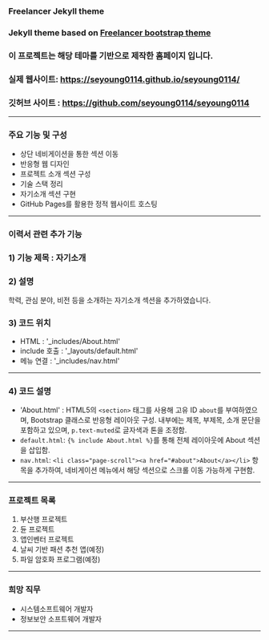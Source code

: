 
### Freelancer Jekyll theme  


### Jekyll theme based on [Freelancer bootstrap theme ](http://startbootstrap.com/template-overviews/freelancer/)
### 이 프로젝트는 해당 테마를 기반으로 제작한 홈페이지 입니다.<br>
### 실제 웹사이트: https://seyoung0114.github.io/seyoung0114/ <br> 
### 깃허브 사이트 : https://github.com/seyoung0114/seyoung0114 <br> 
---

### 주요 기능 및 구성
- 상단 네비게이션을 통한 섹션 이동 <br>
- 반응형 웹 디자인 <br>
- 프로젝트 소개 섹션 구성 <br>
- 기술 스택 정리 <br>
- 자기소개 섹션 구현 <br>
- GitHub Pages를 활용한 정적 웹사이트 호스팅
---

### 이력서 관련 추가 기능
### 1) 기능 제목 : 자기소개 <br>
### 2) 설명 <br>
학력, 관심 분야, 비전 등을 소개하는 자기소개 섹션을 추가하였습니다.

### 3) 코드 위치
- HTML : '_includes/About.html' <br>
- include 호출 : '_layouts/default.html' <br>
- 메뉴 연결 : '_includes/nav.html' <br>
---

### 4) 코드 설명
- 'About.html' : HTML5의 `<section>` 태그를 사용해 고유 ID `about`를 부여하였으며, Bootstrap 클래스로 반응형 레이아웃 구성. 내부에는 제목, 부제목, 소개 문단을 포함하고 있으며, `p.text-muted`로 글자색과 톤을 조정함.
- `default.html`: `{% include About.html %}`를 통해 전체 레이아웃에 About 섹션을 삽입함.
- `nav.html`: `<li class="page-scroll"><a href="#about">About</a></li>` 항목을 추가하여, 네비게이션 메뉴에서 해당 섹션으로 스크롤 이동 가능하게 구현함.
---

### 프로젝트 목록
1. 부산행 프로젝트
2. 듄 프로젝트
3. 앱인벤터 프로젝트
4. 날씨 기반 패션 추천 앱(예정)
5. 파일 암호화 프로그램(예정)
---

### 희망 직무
- 시스템소프트웨어 개발자 <br>
- 정보보안 소프트웨어 개발자
---
